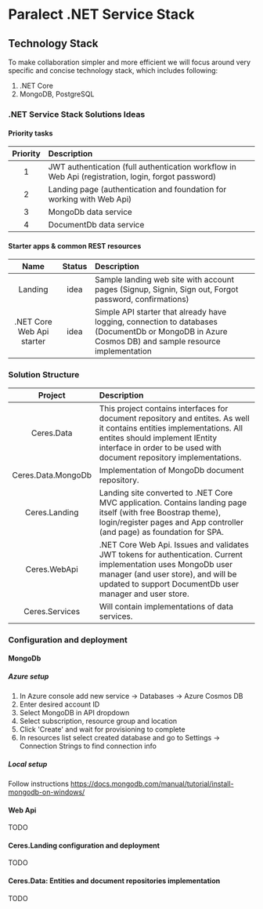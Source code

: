 # Paralect .NET Service Stack

## Technology Stack

To make collaboration simpler and more efficient we will focus around very specific and concise technology stack, which includes following:

1. .NET Core
2. MongoDB, PostgreSQL

### .NET Service Stack Solutions Ideas

#### Priority tasks
|Priority|Description|
|:--:|:----|
|1|JWT authentication (full authentication workflow in Web Api (registration, login, forgot password)|
|2|Landing page (authentication and foundation for working with Web Api)|
|3|MongoDb data service|
|4|DocumentDb data service|

#### Starter apps & common REST resources

|Name|Status|Description|
|:--:|:----:|:----------|
|Landing|idea|Sample landing web site with account pages (Signup, Signin, Sign out, Forgot password, confirmations)|
|.NET Core Web Api starter|idea|Simple API starter that already have logging, connection to databases (DocumentDb or MongoDB in Azure Cosmos DB) and sample resource implementation|

### Solution Structure

|Project|Description|
|:--:|:----|
|Ceres.Data|This project contains interfaces for document repository and entites. As well it contains entities implementations. All entites should implement IEntity interface in order to be used with document repository implementations.|
|Ceres.Data.MongoDb| Implementation of MongoDb document repository.|
|Ceres.Landing| Landing site converted to .NET Core MVC application. Contains landing page itself (with free Boostrap theme), login/register pages and App controller (and page) as foundation for SPA.|
|Ceres.WebApi| .NET Core Web Api. Issues and validates JWT tokens for authentication. Current implementation uses MongoDb user manager (and user store), and will be updated to support DocumentDb user manager and user store.|
|Ceres.Services| Will contain implementations of data services.|

### Configuration and deployment

#### MongoDb

##### Azure setup
1. In Azure console add new service -> Databases -> Azure Cosmos DB
2. Enter desired account ID
3. Select MongoDB in API dropdown
4. Select subscription, resource group and location
5. Click 'Create' and wait for provisioning to complete
6. In resources list select created database and go to Settings -> Connection Strings to find connection info

##### Local setup
Follow instructions https://docs.mongodb.com/manual/tutorial/install-mongodb-on-windows/

#### Web Api
TODO

#### Ceres.Landing configuration and deployment
TODO

#### Ceres.Data: Entities and document repositories implementation
TODO